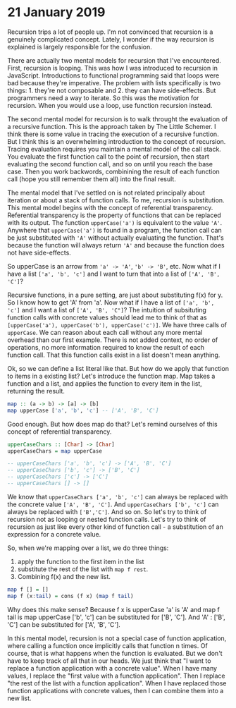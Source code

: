 # 21 January 2019

Recursion trips a lot of people up.
I'm not convinced that recursion is a genuinely complicated concept.
Lately, I wonder if the way recursion is explained is largely responsible for the
confusion.

There are actually two mental models for recursion that I've encountered.
First, recursion is looping.
This was how I was introduced to recursion in JavaScript.
Introductions to functional programming said that loops were bad because they're
imperative.
The problem with lists specifically is two things: 1. they're not composable
and 2. they can have side-effects.
But programmers need a way to iterate. 
So this was the motivation for recursion.
When you would use a loop, use function recursion instead.

The second mental model for recursion is to walk throught the evaluation of a 
recursive function.
This is the approach taken by The Little Schemer.
I think there is some value in tracing the execution of a recursive function.
But I think this is an overwhelming introduction to the concept of recursion.
Tracing evaluation requires you maintain a mental model of the call stack.
You evaluate the first function call to the point of recursion, then start 
evaluating the second function call, and so on until you reach the base case.
Then you work backwords, combinining the result of each function call (hope you 
still remember them all) into the final result.

The mental model that I've settled on is not related principally about iteration
or about a stack of function calls.
To me, recursion is substitution.
This mental model begins with the concept of referential transparency.
Referential transparency is the property of functions that can be replaced with 
its output.
The function `upperCase('a')` is equivalent to the value `'A'`.
Anywhere that `upperCase('a')` is found in a program, the function call can be
just substituted with `'A'` without actually evaluating the function.
That's because the function will always return `'A'` and because the function 
does not have side-effects.

So upperCase is an arrow from `'a' -> 'A'`, `'b' -> 'B'`, etc.
Now what if I have a list `['a', 'b', 'c']` and I want to turn that into a list
of `['A', 'B', 'C']`?

Recursive functions, in a pure setting, are just about substituting f(x) for y.
So I know how to get 'A' from 'a'.
Now what if I have a list of `['a', 'b', 'c']` and I want a list of 
`['A', 'B', 'C"]`?
The intuition of subsituting function calls with concrete values should lead me
to think of that as `[upperCase('a'), upperCase('b'), upperCase('c')]`.
We have three calls of `upperCase`.
We can reason about each call without any more mental overhead than our first example.
There is not added context, no order of operations, no more information required to
know the result of each function call.
That this function calls exist in a list doesn't mean anything.

Ok, so we can define a list literal like that.
But how do we apply that function to items in a existing list?
Let's introduce the function map.
Map takes a function and a list, and applies the function to every item in the 
list, returning the result.

```haskell
map :: (a -> b) -> [a] -> [b]
map upperCase ['a', 'b', 'c'] -- ['A', 'B', 'C']
```

Good enough. But how does map do that?
Let's remind ourselves of this concept of referential transparency.

```haskell
upperCaseChars :: [Char] -> [Char]
upperCaseChars = map upperCase

-- upperCaseChars ['a', 'b', 'c'] -> ['A', 'B', 'C'] 
-- upperCaseChars ['b', 'c'] -> ['B', 'C'] 
-- upperCaseChars ['c'] -> ['C'] 
-- upperCaseChars [] -> [] 
```

We know that `upperCaseChars ['a', 'b', 'c']` can always be replaced with the 
concrete value `['A', 'B', 'C']`. 
And `upperCaseChars ['b', 'c']` can always be replaced with `['B','C']`.
And so on.
So let's try to think of recursion not as looping or nested function calls.
Let's try to think of recursion as just like every other kind of function call - 
a substitution of an expression for a concrete value.

So, when we're mapping over a list, we do three things:
1. apply the function to the first item in the list
2. substitute the rest of the list with `map f rest`.
3. Combining f(x) and the new list.

```haskell
map f [] = []
map f (x:tail) = cons (f x) (map f tail)
```

Why does this make sense?
Because f x is upperCase 'a' is 'A' and map f tail is map upperCase ['b', 'c']
can be substituted for ['B', 'C'].
And 'A' : ['B', 'C'] can be substituted for ['A', 'B', 'C'].

In this mental model, recursion is not a special case of function application,
where calling a function once implicitly calls that function n times.
Of course, that is what happens when the function is evaluated.
But we don't have to keep track of all that in our heads.
We just think that "I want to replace a function application with a concrete 
value".
When I have many values, I replace the "first value with a function application".
Then I replace "the rest of the list with a function application".
When I have replaced those function applications with concrete values, then I 
can combine them into a new list.
